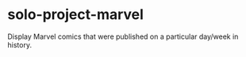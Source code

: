 # solo-project-marvel
Display Marvel comics that were published on a particular day/week in history.
